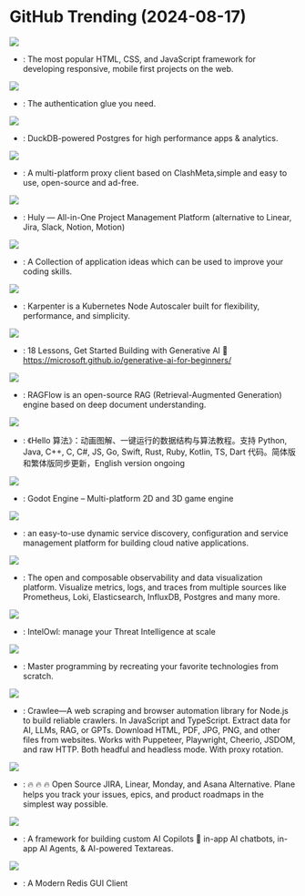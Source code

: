 # GitHub Trending (2024-08-17)

![](https://img.shields.io/badge/JavaScript-New%20365-green?style=flat-square&logo=appveyor)
- [](https://github.comundefined): The most popular HTML, CSS, and JavaScript framework for developing responsive, mobile first projects on the web.

![](https://img.shields.io/badge/Python-New%20318-green?style=flat-square&logo=appveyor)
- [](https://github.comundefined): The authentication glue you need.

![](https://img.shields.io/badge/C%2B%2B-New%2050-green?style=flat-square&logo=appveyor)
- [](https://github.comundefined): DuckDB-powered Postgres for high performance apps & analytics.

![](https://img.shields.io/badge/Dart-New%20494-green?style=flat-square&logo=appveyor)
- [](https://github.comundefined): A multi-platform proxy client based on ClashMeta,simple and easy to use, open-source and ad-free.

![](https://img.shields.io/badge/TypeScript-New%20266-green?style=flat-square&logo=appveyor)
- [](https://github.comundefined): Huly — All-in-One Project Management Platform (alternative to Linear, Jira, Slack, Notion, Motion)

![](https://img.shields.io/badge/none-New%2087-green?style=flat-square&logo=appveyor)
- [](https://github.comundefined): A Collection of application ideas which can be used to improve your coding skills.

![](https://img.shields.io/badge/Go-New%2073-green?style=flat-square&logo=appveyor)
- [](https://github.comundefined): Karpenter is a Kubernetes Node Autoscaler built for flexibility, performance, and simplicity.

![](https://img.shields.io/badge/Jupyter%20Notebook-New%2040-green?style=flat-square&logo=appveyor)
- [](https://github.comundefined): 18 Lessons, Get Started Building with Generative AI 🔗 https://microsoft.github.io/generative-ai-for-beginners/

![](https://img.shields.io/badge/Python-New%20163-green?style=flat-square&logo=appveyor)
- [](https://github.comundefined): RAGFlow is an open-source RAG (Retrieval-Augmented Generation) engine based on deep document understanding.

![](https://img.shields.io/badge/Java-New%20184-green?style=flat-square&logo=appveyor)
- [](https://github.comundefined): 《Hello 算法》：动画图解、一键运行的数据结构与算法教程。支持 Python, Java, C++, C, C#, JS, Go, Swift, Rust, Ruby, Kotlin, TS, Dart 代码。简体版和繁体版同步更新，English version ongoing

![](https://img.shields.io/badge/C%2B%2B-New%2057-green?style=flat-square&logo=appveyor)
- [](https://github.comundefined): Godot Engine – Multi-platform 2D and 3D game engine

![](https://img.shields.io/badge/Java-New%2013-green?style=flat-square&logo=appveyor)
- [](https://github.comundefined): an easy-to-use dynamic service discovery, configuration and service management platform for building cloud native applications.

![](https://img.shields.io/badge/TypeScript-New%20718-green?style=flat-square&logo=appveyor)
- [](https://github.comundefined): The open and composable observability and data visualization platform. Visualize metrics, logs, and traces from multiple sources like Prometheus, Loki, Elasticsearch, InfluxDB, Postgres and many more.

![](https://img.shields.io/badge/Python-New%2054-green?style=flat-square&logo=appveyor)
- [](https://github.comundefined): IntelOwl: manage your Threat Intelligence at scale

![](https://img.shields.io/badge/none-New%20307-green?style=flat-square&logo=appveyor)
- [](https://github.comundefined): Master programming by recreating your favorite technologies from scratch.

![](https://img.shields.io/badge/TypeScript-New%2029-green?style=flat-square&logo=appveyor)
- [](https://github.comundefined): Crawlee—A web scraping and browser automation library for Node.js to build reliable crawlers. In JavaScript and TypeScript. Extract data for AI, LLMs, RAG, or GPTs. Download HTML, PDF, JPG, PNG, and other files from websites. Works with Puppeteer, Playwright, Cheerio, JSDOM, and raw HTTP. Both headful and headless mode. With proxy rotation.

![](https://img.shields.io/badge/TypeScript-New%2020-green?style=flat-square&logo=appveyor)
- [](https://github.comundefined): 🔥 🔥 🔥 Open Source JIRA, Linear, Monday, and Asana Alternative. Plane helps you track your issues, epics, and product roadmaps in the simplest way possible.

![](https://img.shields.io/badge/TypeScript-New%20289-green?style=flat-square&logo=appveyor)
- [](https://github.comundefined): A framework for building custom AI Copilots 🤖 in-app AI chatbots, in-app AI Agents, & AI-powered Textareas.

![](https://img.shields.io/badge/Vue-New%2095-green?style=flat-square&logo=appveyor)
- [](https://github.comundefined): A Modern Redis GUI Client

